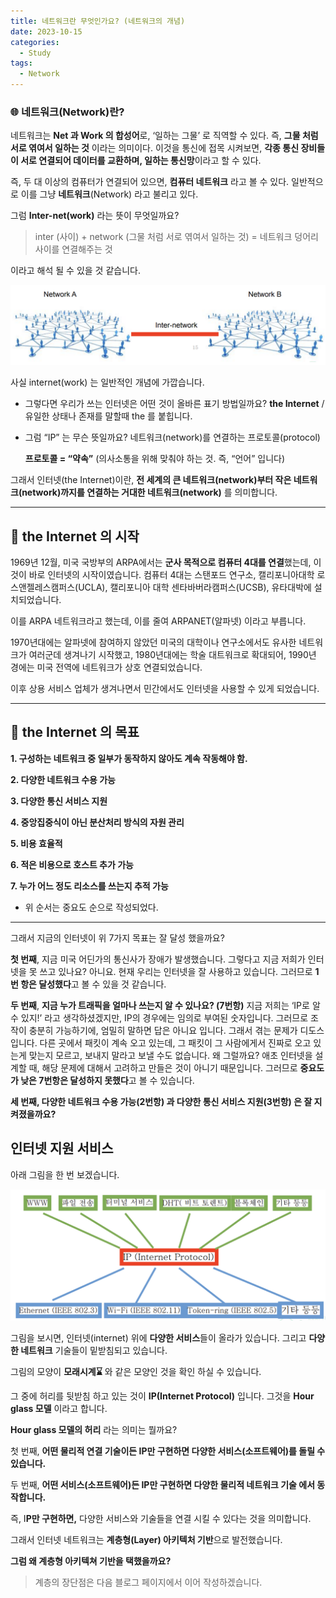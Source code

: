 ```yaml
---
title: 네트워크란 무엇인가요? (네트워크의 개념)
date: 2023-10-15
categories:
  - Study
tags:
  - Network
---
```


### 🌐 네트워크(Network)란?

네트워크는 **Net 과 Work 의 합성어**로, ‘일하는 그물’ 로 직역할 수 있다. 즉, **그물 처럼 서로 엮여서 일하는 것** 이라는 의미이다. 이것을 통신에 접목 시켜보면, **각종 통신 장비들이 서로 연결되어 데이터를 교환하며, 일하는 통신망**이라고 할 수 있다.

즉, 두 대 이상의 컴퓨터가 연결되어 있으면, **컴퓨터 네트워크** 라고 볼 수 있다. 일반적으로 이를 그냥 **네트워크**(Network) 라고 불리고 있다.

그럼 **Inter-net(work)** 라는 뜻이 무엇일까요?

> inter (사이) + network (그물 처럼 서로 엮여서 일하는 것) = 네트워크 덩어리 사이를 연결해주는 것

이라고 해석 될 수 있을 것 같습니다.

![](<images/Untitled%20(13).png>)

사실 internet(work) 는 일반적인 개념에 가깝습니다.

- 그렇다면 우리가 쓰는 인터넷은 어떤 것이 올바른 표기 방법일까요? **the Internet** / 유일한 상태나 존재를 말할때 the 를 붙힙니다.

- 그럼 “IP” 는 무슨 뜻일까요? 네트워크(network)를 연결하는 프로토콜(protocol)

  **프로토콜 = “약속”** (의사소통을 위해 맞춰야 하는 것. 즉, “언어” 입니다)

그래서 인터넷(the Internet)이란, **전 세계의 큰 네트워크(network)부터 작은 네트워크(network)까지를 연결하는 거대한 네트워크(network)** 를 의미합니다.

---

## 📡 the Internet 의 시작

1969년 12월, 미국 국방부의 ARPA에서는 **군사 목적으로 컴퓨터 4대를 연결**했는데, 이것이 바로 인터넷의 시작이였습니다. 컴퓨터 4대는 스탠포드 연구소, 캘리포니아대학 로스앤젤레스캠퍼스(UCLA), 캘리포니아 대학 센타바버라캠퍼스(UCSB), 유타대박에 설치되었습니다.

이를 ARPA 네트워크라고 했는데, 이를 줄여 ARPANET(알파넷) 이라고 부릅니다.

1970년대에는 알파넷에 참여하지 않았던 미국의 대학이나 연구소에서도 유사한 네트워크가 여러군데 생겨나기 시작했고, 1980년대에는 학술 대트워크로 확대되어, 1990년 경에는 미국 전역에 네트워크가 상호 연결되었습니다.

이후 상용 서비스 업체가 생겨나면서 민간에서도 인터넷을 사용할 수 있게 되었습니다.

---

## 📡 the Internet 의 목표

**1. 구성하는 네트워크 중 일부가 동작하지 않아도 계속 작동해야 함.**

**2. 다양한 네트워크 수용 가능**

**3. 다양한 통신 서비스 지원**

**4. 중앙집중식이 아닌 분산처리 방식의 자원 관리**

**5. 비용 효율적**

**6. 적은 비용으로 호스트 추가 가능**

**7. 누가 어느 정도 리소스를 쓰는지 추적 가능**

- 위 순서는 중요도 순으로 작성되었다.

---

그래서 지금의 인터넷이 위 7가지 목표는 잘 달성 했을까요?

**첫 번째**, 지금 미국 어딘가의 통신사가 장애가 발생했습니다. 그렇다고 지금 저희가 인터넷을 못 쓰고 있나요? 아니요. 현재 우리는 인터넷을 잘 사용하고 있습니다. 그러므로 **1번 항은 달성했다**고 볼 수 있을 것 같습니다.

**두 번째**, **지금 누가 트래픽을 얼마나 쓰는지 알 수 있나요? (7번항)** 지금 저희는 ‘IP로 알 수 있지!’ 라고 생각하셨겠지만, IP의 경우에는 임의로 부여된 숫자입니다. 그러므로 조작이 충분히 가능하기에, 엄밀히 말하면 답은 아니요 입니다. 그래서 겪는 문제가 디도스 입니다. 다른 곳에서 패킷이 계속 오고 있는데, 그 패킷이 그 사람에게서 진짜로 오고 있는게 맞는지 모르고, 보내지 말라고 보낼 수도 없습니다. 왜 그럴까요? 애초 인터넷을 설계할 때, 해당 문제에 대해서 고려하고 만들은 것이 아니기 때문입니다. 그러므로 **중요도가 낮은 7번항은 달성하지 못했다**고 볼 수 있습니다.

**세 번째, 다양한 네트워크 수용 가능(2번항) 과 다양한 통신 서비스 지원(3번항) 은 잘 지켜졌을까요?**

## 인터넷 지원 서비스

아래 그림을 한 번 보겠습니다.

![](<images/Untitled%20(14).png>)

그림을 보시면, 인터넷(internet) 위에 **다양한 서비스**들이 올라가 있습니다. 그리고 **다양한 네트워크** 기술들이 밑받침되고 있습니다.

그림의 모양이 **모래시계⌛** 와 같은 모양인 것을 확인 하실 수 있습니다.

그 중에 허리를 뒷받침 하고 있는 것이 **IP(Internet Protocol)** 입니다. 그것을 **Hour glass 모델** 이라고 합니다.

**Hour glass 모델의 허리** 라는 의미는 뭘까요?

첫 번째, **어떤 물리적 연결 기술이든 IP만 구현하면 다양한 서비스(소프트웨어)를 돌릴 수 있습니다.**

두 번째, **어떤 서비스(소프트웨어)든 IP만 구현하면 다양한 물리적 네트워크 기술 에서 동작합니다.**

즉, I**P만 구현하면,** 다양한 서비스와 기술들을 연결 시킬 수 있다는 것을 의미합니다.

그래서 인터넷 네트워크는 **계층형(Layer) 아키텍처 기반**으로 발전했습니다.

**그럼 왜 계층형 아키텍쳐 기반을 택했을까요?**

> 계층의 장단점은 다음 블로그 페이지에서 이어 작성하겠습니다.
